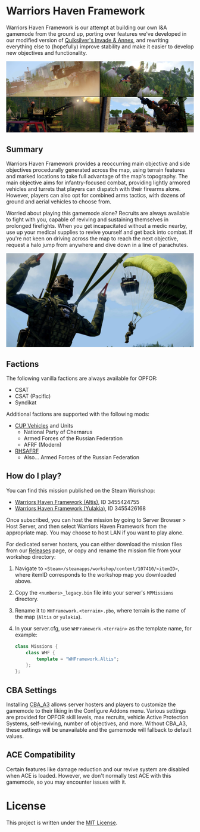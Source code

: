 # Warriors Haven Framework

Warriors Haven Framework is our attempt at building our own I&A gamemode from
the ground up, porting over features we've developed in our modified version of
[Quiksilver's Invade & Annex], and rewriting everything else to (hopefully)
improve stability and make it easier to develop new objectives and functionality.

![](/docs/images/cover.jpg)

## Summary

Warriors Haven Framework provides a reoccurring main objective and side objectives
procedurally generated across the map, using terrain features and marked locations
to take full advantage of the map's topography. The main objective aims for
infantry-focused combat, providing lightly armored vehicles and turrets that
players can dispatch with their firearms alone. However, players can also opt for
combined arms tactics, with dozens of ground and aerial vehicles to choose from.

Worried about playing this gamemode alone? Recruits are always available to fight
with you, capable of reviving and sustaining themselves in prolonged firefights.
When you get incapacitated without a medic nearby, use up your medical supplies
to revive yourself and get back into combat. If you're not keen on driving across
the map to reach the next objective, request a halo jump from anywhere and dive
down in a line of parachutes.

![](/docs/images/halo.jpg)

## Factions

The following vanilla factions are always available for OPFOR:
- CSAT
- CSAT (Pacific)
- Syndikat

Additional factions are supported with the following mods:
- [CUP Vehicles] and Units
  - National Party of Chernarus
  - Armed Forces of the Russian Federation
  - AFRF (Modern)
- [RHSAFRF]
  - Also... Armed Forces of the Russian Federation

[CUP Vehicles]: https://steamcommunity.com/sharedfiles/filedetails/?id=541888371
[RHSAFRF]: https://steamcommunity.com/sharedfiles/filedetails/?id=843425103

## How do I play?

You can find this mission published on the Steam Workshop:

- [Warriors Haven Framework (Altis)](https://steamcommunity.com/sharedfiles/filedetails/?id=3455424755), ID 3455424755
- [Warriors Haven Framework (Yulakia)](https://steamcommunity.com/sharedfiles/filedetails/?id=3455426168), ID 3455426168

Once subscribed, you can host the mission by going to Server Browser > Host Server,
and then select Warriors Haven Framework from the appropriate map.
You may choose to host LAN if you want to play alone.

For dedicated server hosters, you can either download the mission files from our
[Releases] page, or copy and rename the mission file from your workshop directory:
1. Navigate to `<Steam>/steamapps/workshop/content/107410/<itemID>`,
   where itemID corresponds to the workshop map you downloaded above.
2. Copy the `<numbers>_legacy.bin` file into your server's `MPMissions` directory.
3. Rename it to `WHFramework.<terrain>.pbo`, where terrain is the name
   of the map (`Altis` or `yulakia`).
4. In your server.cfg, use `WHFramework.<terrain>` as the template name,
   for example:

   ```cpp
   class Missions {
       class WHF {
           template = "WHFramework.Altis";
       };
   };
   ```

[Releases]: https://github.com/Warriors-Haven-Gaming/WHFramework/releases

## CBA Settings

Installing [CBA_A3] allows server hosters and players to customize the gamemode
to their liking in the Configure Addons menu. Various settings are provided for
OPFOR skill levels, max recruits, vehicle Active Protection Systems, self-reviving,
number of objectives, and more. Without CBA_A3, these settings will be unavailable
and the gamemode will fallback to default values.

[CBA_A3]: https://steamcommunity.com/sharedfiles/filedetails/?id=450814997

## ACE Compatibility

Certain features like damage reduction and our revive system are disabled when
ACE is loaded. However, we don't normally test ACE with this gamemode, so you
may encounter issues with it.

# License

This project is written under the [MIT License].

[Quiksilver's Invade & Annex]: https://github.com/auQuiksilver/Apex-Framework
[MIT License]: /LICENSE
